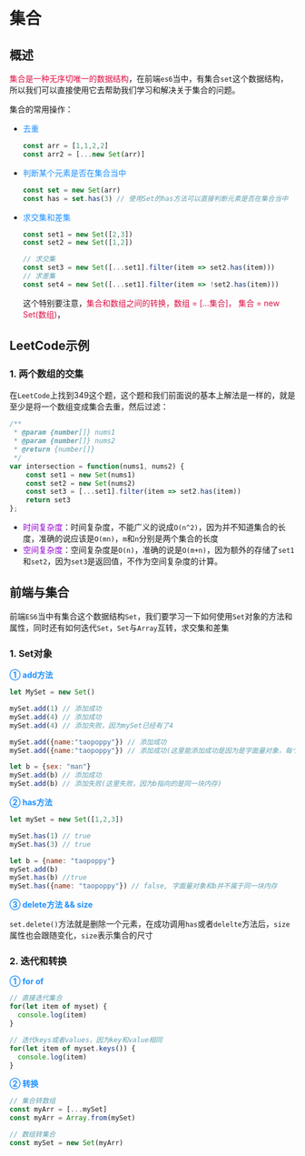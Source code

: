 # 集合

## 概述
<font color=#DD1144>集合是一种无序切唯一的数据结构</font>，在前端`es6`当中，有集合`set`这个数据结构，所以我们可以直接使用它去帮助我们学习和解决关于集合的问题。

集合的常用操作：
+ <font color=#1E90FF>去重</font>
  ```javascript
  const arr = [1,1,2,2]
  const arr2 = [...new Set(arr)]
  ```
+ <font color=#1E90FF>判断某个元素是否在集合当中</font>
  ```javascript
  const set = new Set(arr)
  const has = set.has(3) // 使用Set的has方法可以直接判断元素是否在集合当中
  ```

+ <font color=#1E90FF>求交集和差集</font>
  ```javascript
  const set1 = new Set([2,3])
  const set2 = new Set([1,2])

  // 求交集
  const set3 = new Set([...set1].filter(item => set2.has(item)))
  // 求差集
  const set4 = new Set([...set1].filter(item => !set2.has(item)))
  ```
  这个特别要注意，<font color=#DD1144>集合和数组之间的转换，数组 = [...集合]， 集合 = new Set(数组)</font>，


## LeetCode示例
### 1. 两个数组的交集
在`LeetCode`上找到349这个题，这个题和我们前面说的基本上解法是一样的，就是至少是将一个数组变成集合去重，然后过滤：
```javascript
/**
 * @param {number[]} nums1
 * @param {number[]} nums2
 * @return {number[]}
 */
var intersection = function(nums1, nums2) {
    const set1 = new Set(nums1)
    const set2 = new Set(nums2)
    const set3 = [...set1].filter(item => set2.has(item))
    return set3
};
```
+ <font color=#9400D3>时间复杂度</font>：时间复杂度，不能广义的说成`O(n^2)`，因为并不知道集合的长度，准确的说应该是`O(mn)`，`m`和`n`分别是两个集合的长度
+ <font color=#9400D3>空间复杂度</font>：空间复杂度是`O(n)`，准确的说是`O(m+n)`，因为额外的存储了`set1`和`set2`，因为`set3`是返回值，不作为空间复杂度的计算。

## 前端与集合
前端`ES6`当中有集合这个数据结构`Set`，我们要学习一下如何使用`Set`对象的方法和属性，同时还有如何迭代`Set`，`Set`与`Array`互转，求交集和差集

### 1. Set对象
<font color=#1E90FF>**① add方法**</font>

```javascript
let MySet = new Set()

mySet.add(1) // 添加成功
mySet.add(4) // 添加成功
mySet.add(4) // 添加失败，因为mySet已经有了4

mySet.add({name:"taopoppy"}) // 添加成功
mySet.add({name:"taopoppy"}) // 添加成功(这里能添加成功是因为是字面量对象，每个新的字面量对象都是一个新的内存)

let b = {sex: "man"}
mySet.add(b) // 添加成功
mySet.add(b) // 添加失败(这里失败，因为b指向的是同一块内存)
```

<font color=#1E90FF>**② has方法**</font>

```javascript
let mySet = new Set([1,2,3])

mySet.has(1) // true
mySet.has(3) // true

let b = {name: "taopoppy"}
mySet.add(b)
mySet.has(b) //true
mySet.has({name: "taopoppy"}) // false, 字面量对象和b并不属于同一块内存
```

<font color=#1E90FF>**③ delete方法 && size**</font>

`set.delete()`方法就是删除一个元素，在成功调用`has`或者`delelte`方法后，`size`属性也会跟随变化，`size`表示集合的尺寸

### 2. 迭代和转换
<font color=#1E90FF>**① for of**</font>

```javascript
// 直接迭代集合
for(let item of myset) {
  console.log(item)
}

// 迭代keys或者values，因为key和value相同
for(let item of myset.keys()) {
  console.log(item)
}
```

<font color=#1E90FF>**② 转换**</font>

```javascript
// 集合转数组
const myArr = [...mySet]
const myArr = Array.from(mySet)

// 数组转集合
const mySet = new Set(myArr)

```


